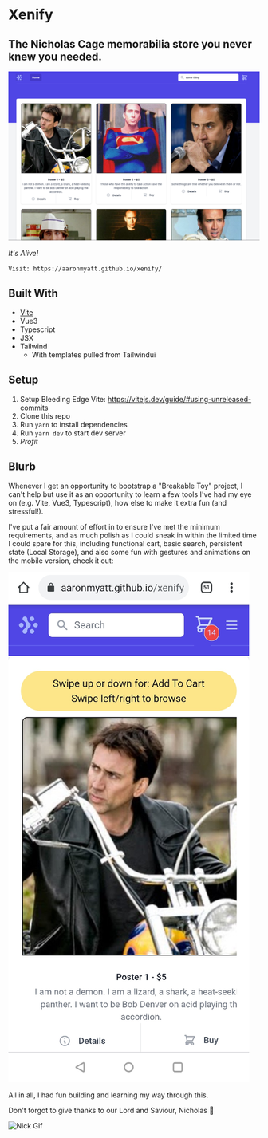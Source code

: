 # Xenify

## The Nicholas Cage memorabilia store you never knew you needed.

![site_screenshot](src/assets/screenshot.png)

*It's Alive!*

    Visit: https://aaronmyatt.github.io/xenify/

## Built With
-  [Vite](https://vitejs.dev/)
-  Vue3
-  Typescript
-  JSX
-  Tailwind
   -  With templates pulled from Tailwindui

## Setup
1) Setup Bleeding Edge Vite: https://vitejs.dev/guide/#using-unreleased-commits
2) Clone this repo
3) Run `yarn` to install dependencies
4) Run `yarn dev` to start dev server
5) $Profit$

## Blurb
Whenever I get an opportunity to bootstrap a "Breakable Toy" project, I can't help but use it as an opportunity to learn a few tools I've had my eye on (e.g. Vite, Vue3, Typescript), how else to make it extra fun (and stressful!).

I've put a fair amount of effort in to ensure I've met the minimum requirements, and as much polish as I could sneak in within the limited time I could spare for this, including functional cart, basic search, persistent state (Local Storage), and also some fun with gestures and animations on the mobile version, check it out:

![mobile_ite_screenshot](src/assets/mobile_screenshot.png)

All in all, I had fun building and learning my way through this.

Don't forgot to give thanks to our Lord and Saviour, Nicholas :troll:

![Nick Gif](https://www.placecage.com/gif/603/800)

